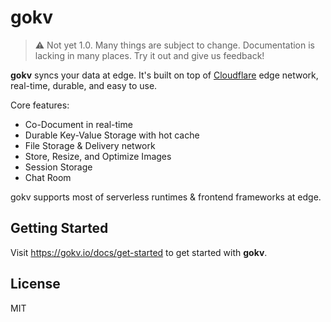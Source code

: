 # gokv

> ⚠️ Not yet 1.0. Many things are subject to change. Documentation is lacking in many places. Try it out and give us
> feedback!

**gokv** syncs your data at edge. It's built on top of [Cloudflare](https://cloudflare.com) edge network, real-time,
durable, and easy to use.

Core features:

- Co-Document in real-time
- Durable Key-Value Storage with hot cache
- File Storage & Delivery network
- Store, Resize, and Optimize Images
- Session Storage
- Chat Room

gokv supports most of serverless runtimes & frontend frameworks at edge.

## Getting Started

Visit https://gokv.io/docs/get-started to get started with **gokv**.

## License

MIT
